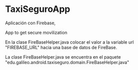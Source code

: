 # TaxiSeguroApp
Aplicación con Firebase,

App to get secure movilization

En la clase FireBaseHelper.java colocar el valor a la variable url "FIREBASE_URL" hacia una base de datos de FireBase.

La clase FireBaseHelper.java se encuentra en el paquete "edu.galileo.android.taxiseguro.domain.FireBaseHelper.java"
